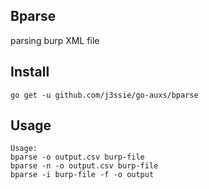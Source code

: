 ## Bparse
parsing burp XML file

## Install
```
go get -u github.com/j3ssie/go-auxs/bparse
```

## Usage
```
Usage:
bparse -o output.csv burp-file
bparse -n -o output.csv burp-file
bparse -i burp-file -f -o output
```

